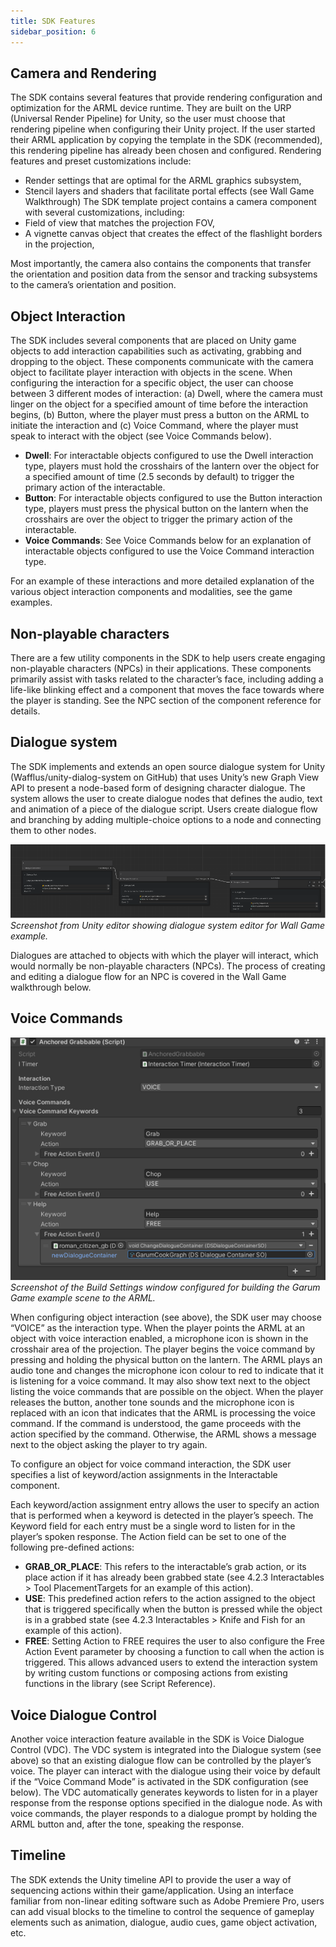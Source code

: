 ```yaml
---
title: SDK Features 
sidebar_position: 6
---
```


## Camera and Rendering

The SDK contains several features that provide rendering configuration and optimization for the ARML device runtime. They are built on the URP (Universal Render Pipeline) for Unity, so the user must choose that rendering pipeline when configuring their Unity project. If the user started their ARML application by copying the template in the SDK (recommended), this rendering pipeline has already been chosen and configured. 
Rendering features and preset customizations include:
-	Render settings that are optimal for the ARML graphics subsystem,
-	Stencil layers and shaders that facilitate portal effects (see Wall Game Walkthrough)
The SDK template project contains a camera component with several customizations, including:
-	Field of view that matches the projection FOV,
-	A vignette canvas object that creates the effect of the flashlight borders in the projection,

Most importantly, the camera also contains the components that transfer the orientation and position data from the sensor and tracking subsystems to the camera’s orientation and position.

## Object Interaction

The SDK includes several components that are placed on Unity game objects to add interaction capabilities such as activating, grabbing and dropping to the object. These components communicate with the camera object to facilitate player interaction with objects in the scene. When configuring the interaction for a specific object, the user can choose between 3 different modes of interaction: (a) Dwell, where the camera must linger on the object for a specified amount of time before the interaction begins, (b) Button, where the player must press a button on the ARML to initiate the interaction and (c) Voice Command, where the player must speak to interact with the object (see Voice Commands below). 
- **Dwell**: For interactable objects configured to use the Dwell interaction type, players must hold the crosshairs of the lantern over the object for a specified amount of time (2.5 seconds by default) to trigger the primary action of the interactable. 
- **Button**: For interactable objects configured to use the Button interaction type, players must press the physical button on the lantern when the crosshairs are over the object to trigger the primary action of the interactable. 
- **Voice Commands**: See Voice Commands below for an explanation of interactable objects configured to use the Voice Command interaction type. 

For an example of these interactions and more detailed explanation of the various object interaction components and modalities, see the game examples.

##	Non-playable characters
There are a few utility components in the SDK to help users create engaging non-playable characters (NPCs) in their applications. These components primarily assist with tasks related to the character’s face, including adding a life-like blinking effect and a component that moves the face towards where the player is standing. See the NPC section of the component reference for details.

##	Dialogue system

The SDK implements and extends an open source dialogue system for Unity (Wafflus/unity-dialog-system on GitHub) that uses Unity’s new Graph View API to present a node-based form of designing character dialogue. The system allows the user to create dialogue nodes that defines the audio, text and animation of a piece of the dialogue script. Users create dialogue flow and branching by adding multiple-choice options to a node and connecting them to other nodes. 

![](./assets/arml-wallgame-dialogue.png)  
*Screenshot from Unity editor showing dialogue system editor for Wall Game example.*

Dialogues are attached to objects with which the player will interact, which would normally be non-playable characters (NPCs). The process of creating and editing a dialogue flow for an NPC is covered in the Wall Game walkthrough below. 

##	Voice Commands
![](./assets/arml-voice-commands.png)  
*Screenshot of the Build Settings window configured for building the Garum Game example scene to the ARML.*

When configuring object interaction (see above), the SDK user may choose “VOICE” as the interaction type. When the player points the ARML at an object with voice interaction enabled, a microphone icon is shown in the crosshair area of the projection. The player begins the voice command by pressing and holding the physical button on the lantern. The ARML plays an audio tone and changes the microphone icon colour to red to indicate that it is listening for a voice command. It may also show text next to the object listing the voice commands that are possible on the object. When the player releases the button, another tone sounds and the microphone icon is replaced with an icon that indicates that the ARML is processing the voice command. If the command is understood, the game proceeds with the action specified by the command. Otherwise, the ARML shows a message next to the object asking the player to try again.

To configure an object for voice command interaction, the SDK user specifies a list of keyword/action assignments in the Interactable component.

Each keyword/action assignment entry allows the user to specify an action that is performed when a keyword is detected in the player’s speech. The Keyword field for each entry must be a single word to listen for in the player’s spoken response. The Action field can be set to one of the following pre-defined actions:
- **GRAB_OR_PLACE**: This refers to the interactable’s grab action, or its place action if it has already been grabbed state (see 4.2.3 Interactables > Tool PlacementTargets for an example of this action). 
- **USE**: This predefined action refers to the action assigned to the object that is triggered specifically when the button is pressed while the object is in a grabbed state (see 4.2.3 Interactables > Knife and Fish for an example of this action). 
- **FREE**: Setting Action to FREE requires the user to also configure the Free Action Event parameter by choosing a function to call when the action is triggered. This allows advanced users to extend the interaction system by writing custom functions or composing actions from existing functions in the library (see Script Reference).

## Voice Dialogue Control
Another voice interaction feature available in the SDK is Voice Dialogue Control (VDC). The VDC system is integrated into the Dialogue system (see above) so that an existing dialogue flow can be controlled by the player’s voice. The player can interact with the dialogue using their voice by default if the “Voice Command Mode” is activated in the SDK configuration (see below). The VDC automatically generates keywords to listen for in a player response from the response options specified in the dialogue node. As with voice commands, the player responds to a dialogue prompt by holding the ARML button and, after the tone, speaking the response.

##	Timeline
The SDK extends the Unity timeline API to provide the user a way of sequencing actions within their game/application. Using an interface familiar from non-linear editing software such as Adobe Premiere Pro, users can add visual blocks to the timeline to control the sequence of gameplay elements such as animation, dialogue, audio cues, game object activation, etc.
